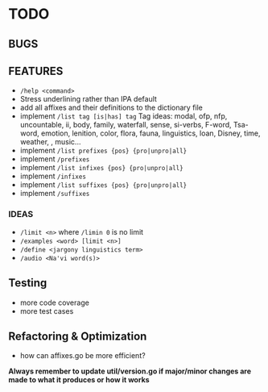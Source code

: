 # TODO

## BUGS

## FEATURES

-   `/help <command>`
-   Stress underlining rather than IPA default
-   add all affixes and their definitions to the dictionary file
-   implement `/list tag [is|has] tag`
    Tag ideas:
    modal, ofp, nfp, uncountable, ii, body, family,
    waterfall, sense, si-verbs, F-word, Tsa-word,
    emotion, lenition, color, flora, fauna, linguistics,
    loan, Disney, time, weather, <eyk>, music...
-   implement `/list prefixes {pos} {pro|unpro|all}`
-   implement `/prefixes`
-   implement `/list infixes {pos} {pro|unpro|all}`
-   implement `/infixes`
-   implement `/list suffixes {pos} {pro|unpro|all}`
-   implement `/suffixes`

### IDEAS

-   `/limit <n>` where `/limin 0` is no limit
-   `/examples <word> [limit <n>]`
-   `/define <jargony linguistics term>`
-   `/audio <Na'vi word(s)>`

## Testing

-   more code coverage
-   more test cases

## Refactoring & Optimization

-   how can affixes.go be more efficient?

**Always remember to update util/version.go if major/minor changes are made
to what it produces or how it works**
